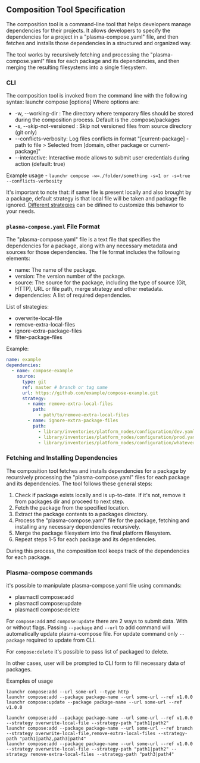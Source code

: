 ## Composition Tool Specification

The composition tool is a command-line tool that helps developers manage
dependencies for their projects. It allows developers to specify the dependencies for
a project in a "plasma-compose.yaml" file, and then fetches and installs those dependencies
in a structured and organized way.

The tool works by recursively fetching and processing the "plasma-compose.yaml" files for each package
and its dependencies, and then merging the resulting filesystems into a single filesystem.

### CLI

The composition tool is invoked from the command line with the following syntax:
launchr compose [options]
Where options are:

* -w, --working-dir : The directory where temporary files should be stored during the
  composition process. Default is the .compose/packages
* -s, --skip-not-versioned : Skip not versioned files from source directory (git only)
* --conflicts-verbosity: Log files conflicts in format "[current-package] - path to file > Selected
  from [domain, other package or current-package]"
* --interactive: Interactive mode allows to submit user credentials during action (default: true)

Example usage - `launchr compose -w=./folder/something -s=1 or -s=true --conflicts-verbosity`

It's important to note that: if same file is present locally and also brought by a package, default strategy is that
local file will be taken and package file
ignored. [Different strategies](https://github.com/launchrctl/compose/blob/main/example/compose.example.yaml#L18-L35)
can be difined to customize this behavior to your needs.

### `plasma-compose.yaml` File Format

The "plasma-compose.yaml" file is a text file that specifies the dependencies for a package, along with any necessary
metadata and sources for those dependencies.
The file format includes the following elements:

- name: The name of the package.
- version: The version number of the package.
- source: The source for the package, including the type of source (Git, HTTP), URL or file path, merge strategy and
  other metadata.
- dependencies: A list of required dependencies.

List of strategies:

- overwrite-local-file
- remove-extra-local-files
- ignore-extra-package-files
- filter-package-files

Example:

```yaml
name: example
dependencies:
  - name: compose-example
    source:
      type: git
      ref: master # branch or tag name
      url: https://github.com/example/compose-example.git
      strategy:
        - name: remove-extra-local-files
          path:
            - path/to/remove-extra-local-files
        - name: ignore-extra-package-files
          path:
            - library/inventories/platform_nodes/configuration/dev.yaml
            - library/inventories/platform_nodes/configuration/prod.yaml
            - library/inventories/platform_nodes/configuration/whatever.yaml
```

### Fetching and Installing Dependencies

The composition tool fetches and installs dependencies for a package by recursively processing the "plasma-compose.yaml"
files for each package and its dependencies. The tool follows these general steps:

1. Check if package exists locally and is up-to-date. If it's not, remove it from packages dir and proceed to next step.
2. Fetch the package from the specified location.
3. Extract the package contents to a packages directory.
4. Process the "plasma-compose.yaml" file for the package, fetching and installing any necessary dependencies
   recursively.
5. Merge the package filesystem into the final platform filesystem.
6. Repeat steps 1-5 for each package and its dependencies.

During this process, the composition tool keeps track of the dependencies for each package.

### Plasma-compose commands

it's possible to manipulate plasma-compose.yaml file using commands:

- plasmactl compose:add
- plasmactl compose:update
- plasmactl compose:delete

For `compose:add` and `compose:update` there are 2 ways to submit data. With or without flags.
Passing `--package` and `--url` to add command will automatically update plasma-compose file.
For update command only `--package` required to update from CLI.

For `compose:delete` it's possible to pass list of packaged to delete.

In other cases, user will be prompted to CLI form to fill necessary data of packages.

Examples of usage

```
launchr compose:add --url some-url --type http
launchr compose:add --package package-name --url some-url --ref v1.0.0
launchr compose:update --package package-name --url some-url --ref v1.0.0

launchr compose:add --package package-name --url some-url --ref v1.0.0 --strategy overwrite-local-file --strategy-path "path1|path2"
launchr compose:add --package package-name --url some-url --ref branch --strategy overwrite-local-file,remove-extra-local-files --strategy-path "path1|path2,path3|path4"
launchr compose:add --package package-name --url some-url --ref v1.0.0 --strategy overwrite-local-file --strategy-path "path1|path2" --strategy remove-extra-local-files --strategy-path "path3|path4"
```